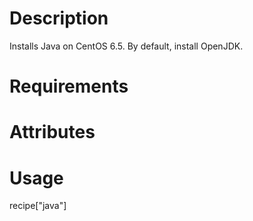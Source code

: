 Description
===========
Installs Java on CentOS 6.5. By default, install OpenJDK.

Requirements
============

Attributes
==========

Usage
=====
recipe["java"]
